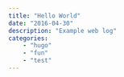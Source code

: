 ```yaml
---
title: "Hello World"
date: "2016-04-30"
description: "Example web log"
categories:
    - "hugo"
    - "fun"
    - "test"
---
```

